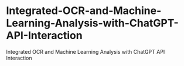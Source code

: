 # Integrated-OCR-and-Machine-Learning-Analysis-with-ChatGPT-API-Interaction
Integrated OCR and Machine Learning Analysis with ChatGPT API Interaction
